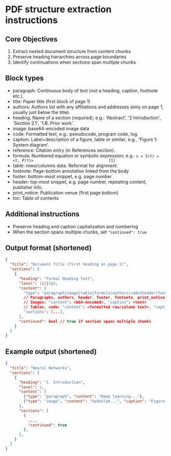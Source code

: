 # PDF structure extraction instructions

## Core Objectives
1. Extract nested document structure from content chunks
2. Preserve heading hierarchies across page boundaries
3. Identify continuations when sections span multiple chunks

## Block types
- paragraph: Continuous body of text (not a heading, caption, footnote etc.).
- title: Paper title (first block of page 1)
- authors: Authors list with any affiliations and addresses (only on page 1, usually just below the title).
- heading: Name of a section (required); e.g.: 'Abstract', '2 Introduction', 'Section 2.1', '1.B. Prior work'.
- image: base64-encoded image data
- code: Formatted text; e.g.: pseudocode, program code, log.
- caption: Label+description of a figure, table or similar; e.g., 'Figure 1: System diagram'.
- reference: Citation entry (in References section).
- formula: Numbered equation or symbolic expression; e.g.: `s = S(t) = <t, P(t)>                                 [1]`
- table: rows/columns data. Reformat for alignment.
- footnote: Page-bottom annotation linked from the body
- footer: bottom-most snippet, e.g. page number
- header: top-most snippet, e.g. page number, repeating content, publisher info.
- print_notice: Publication venue (first page bottom)
- toc: Table of contents

## Additional instructions
- Preserve heading and caption capitalization and numbering
- When the section spans multiple chunks, set `"continued": true`

## Output format (shortened)
```json
{
  "title": "Document Title (first heading on page 1)",
  "sections": [
    {
      "heading": "Formal Heading Text",
      "level": 1|2|3|4,
      "content": [
        "type": "paragraph|image|table|formula|authors|code|header|footer|print_notice|toc|reference",
        // Paragraphs, authors, header, footer, footnote, print_notice, toc: "content": <text>
        // Images: "content": <b64-encoded>, "caption": <text>
        // Tables, code: "content": <formatted row/column text>, "caption": <text>
        "sections": [...],
      ],
      "continued": bool // true if section spans multiple chunks
    }
  ]
}
```

## Example output (shortened)
```json
{
  "title": "Neural Networks",
  "sections": [
    {
      "heading": "1. Introduction",
      "level": 1,
      "content": [
        {"type": "paragraph", "content": "Deep learning..."},
        {"type": "image", "content": "Xa4nnlam...", "caption": "Figure 1: Architecture"}
      ],
      "sections": [
        {
          ...,
          "continued": true
        },
      ],
    }
  ]
}
```
